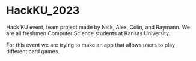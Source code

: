 # HackKU_2023
Hack KU event, team project made by Nick, Alex, Colin, and Raymann.
We are all freshmen Computer Science students at Kansas University.

For this event we are trying to make an app that allows users to play different card games.

